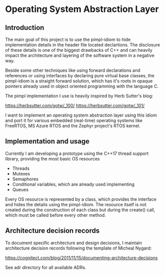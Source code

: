 # Operating System Abstraction Layer

## Introduction

The main goal of this project is to use the pimpl-idiom to hide implementation
details in the header file located declartions. The disclosure of these details
is one of the biggest drawbacks of C++ and can heavily impact the architecture
and layering of the software system in a negative way.

Beside some other techniques like using forward declarations and references or
using interfaces by declaring pure virtual base classes, the pimpl-idiom is a
straight forward solution, which has it's roots in opaque pointers already used
in object oriented programming with the language C.

The pimpl implementation I use is heavily inspired by Herb Sutter's blog:

https://herbsutter.com/gotw/_100/
https://herbsutter.com/gotw/_101/

I want to implement an operating system abstraction layer using this idiom and
port it for various embedded (real-time) operating systems like FreeRTOS, MS
Azure RTOS and the Zephyr project's RTOS kernel.

## Implementation and usage

Currently I am developing a prototype using the C++17 thread support library,
providing the most basic OS resources

* Threads
* Mutexes
* Semaphores
* Conditional variables, which are already used implementing
* Queues

Every OS resource is represented by a class, which provides the interface and
hides the details using the pimpl-idiom. The resource itself is not created
during the construction of each class but during the create() call, which must
be called before every other method.

## Architecture decision records

To document specific architecture and design decisions, I maintain architecture
decision records following the template of Micheal Nygard:

https://cognitect.com/blog/2011/11/15/documenting-architecture-decisions

See adr directory for all available ADRs.
